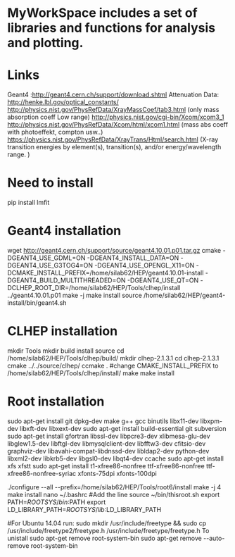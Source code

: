 # MyWorkSpace includes a set of libraries and functions for analysis and plotting.

# Links
Geant4 :http://geant4.cern.ch/support/download.shtml
Attenuation Data: http://henke.lbl.gov/optical_constants/
http://physics.nist.gov/PhysRefData/XrayMassCoef/tab3.html (only mass absorption coeff Low range)
http://physics.nist.gov/cgi-bin/Xcom/xcom3_1
http://physics.nist.gov/PhysRefData/Xcom/html/xcom1.html  (mass abs coeff  with photoeffekt, compton usw..)	
https://physics.nist.gov/PhysRefData/XrayTrans/Html/search.html			 (X-ray transition energies by element(s), transition(s), and/or energy/wavelength range. )  
# Need to install 
pip install lmfit

# Geant4 installation
wget http://geant4.cern.ch/support/source/geant4.10.01.p01.tar.gz
cmake -DGEANT4_USE_GDML=ON -DGEANT4_INSTALL_DATA=ON -DGEANT4_USE_G3TOG4=ON -DGEANT4_USE_OPENGL_X11=ON -DCMAKE_INSTALL_PREFIX=/home/silab62/HEP/geant4.10.01-install -DGEANT4_BUILD_MULTITHREADED=ON -DGEANT4_USE_QT=ON -DCLHEP_ROOT_DIR=/home/silab62/HEP/Tools/clhep/install ../geant4.10.01.p01
make -j
make install
source /home/silab62/HEP/geant4-install/bin/geant4.sh


# CLHEP installation  
mkdir Tools 
mkdir build install source
cd /home/silab62/HEP/Tools/clhep/build/
mkdir clhep-2.1.3.1
cd clhep-2.1.3.1
cmake ../../source/clhep/
ccmake .
#change CMAKE_INSTALL_PREFIX to /home/silab62/HEP/Tools/clhep/install/
make 
make install

# Root installation 
sudo apt-get install git dpkg-dev make g++ gcc binutils libx11-dev libxpm-dev libxft-dev libxext-dev
sudo apt-get install build-essential git subversion
sudo apt-get install gfortran libssl-dev libpcre3-dev xlibmesa-glu-dev libglew1.5-dev libftgl-dev libmysqlclient-dev libfftw3-dev cfitsio-dev graphviz-dev libavahi-compat-libdnssd-dev libldap2-dev python-dev libxml2-dev libkrb5-dev libgsl0-dev libqt4-dev ccache
sudo apt-get install xfs xfstt
sudo apt-get install t1-xfree86-nonfree ttf-xfree86-nonfree ttf-xfree86-nonfree-syriac xfonts-75dpi xfonts-100dpi


./configure --all --prefix=/home/silab62/HEP/Tools/root6/install
make -j 4
make install
nano ~/.bashrc
#Add the line
source ~/bin/thisroot.sh
export PATH=$ROOTSYS/bin:$PATH
export LD_LIBRARY_PATH=$ROOTSYS/lib:$LD_LIBRARY_PATH

#For Ubuntu 14.04 run: sudo mkdir /usr/include/freetype && sudo cp /usr/include/freetype2/freetype.h /usr/include/freetype/freetype.h
To unistall 
sudo apt-get remove root-system-bin
sudo apt-get remove --auto-remove root-system-bin

